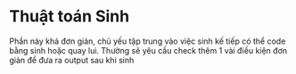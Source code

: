 # Thuật toán Sinh

Phần này khá đơn giản, chủ yếu tập trung vào việc sinh kế tiếp có thể code bằng sinh hoặc quay lui. Thường sẽ yêu cầu check thêm 1 vài điều kiện đơn giản để đưa ra output sau khi sinh
